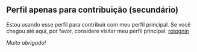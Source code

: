 ## Perfil apenas para contribuição (secundário)

Estou usando esse perfil para contribuir com meu perfil principal.
Se você chegou até aqui, por favor, considere visitar meu perfil principal: [rotognin](https://github.com/rotognin)

<i>Muito obrigado!</i>
